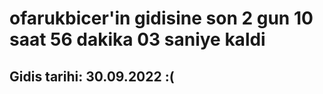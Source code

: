 # ofarukbicer'in gidisine son 2 gun 10 saat 56 dakika 03 saniye kaldi

## Gidis tarihi: 30.09.2022 :(